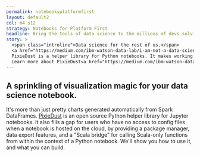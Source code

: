 ```yaml
---
permalink: notebooksplatformfirst
layout: default2
col: m4 s12
strategy: Notebooks for Platform First
headline: Bring the tools of data science to the millions of devs solving data problems.
story: >
  <span class="introline">Data science for the rest of us.</span>
  <a href="https://medium.com/ibm-watson-data-lab/i-am-not-a-data-scientist-efe7ca6ceba2"><img src="img/pixiedust-logo.png" class="story-img-4" /></a>
  PixieDust is a helper library for Python notebooks. It makes working with data simpler.
  Learn more about PixieDust<a href="https://medium.com/ibm-watson-data-lab/i-am-not-a-data-scientist-efe7ca6ceba2"><span class="story-icon"><i class="fa fa-long-arrow-right fa-lg" aria-hidden="true"></i></span></a>
---
```


## A sprinkling of visualization magic for your data science notebook.

It's more than just pretty charts generated automatically from Spark DataFrames.
[PixieDust]() is an open source Python helper library for Jupyter notebooks. It also
fills a gap for users who have no access to config files when a notebook is hosted
on the cloud, by providing a package manager, data export features, and a "Scala
bridge" for calling Scala-only functions from within the context of a Python notebook.
We'll show you how to use it, and what you can build.
